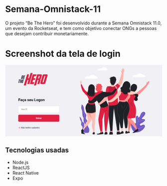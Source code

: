 # Semana-Omnistack-11
O projeto “Be The Hero” foi desenvolvido durante a Semana Omnistack 11.0, um evento da Rocketseat, e tem como objetivo conectar ONGs a pessoas que desejam contribuir monetariamente.
# Screenshot da tela de login
![Screenshot da tela inicial](https://github.com/yesminmarie/Semana-Omnistack-11/blob/master/screenshot/Screenshot-tela-inicial.png)
## Tecnologias usadas
- Node.js
- ReactJS
- React Native
- Expo
